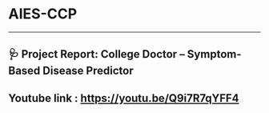 # AIES-CCP


---

## 🩺 Project Report: **College Doctor – Symptom-Based Disease Predictor**

Youtube link : https://youtu.be/Q9i7R7qYFF4
---

